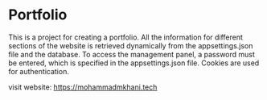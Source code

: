 # Portfolio
This is a project for creating a portfolio. All the information for different sections of the website is retrieved dynamically from the appsettings.json file and the database. To access the management panel, a password must be entered, which is specified in the appsettings.json file. Cookies are used for authentication.

visit website: https://mohammadmkhani.tech
